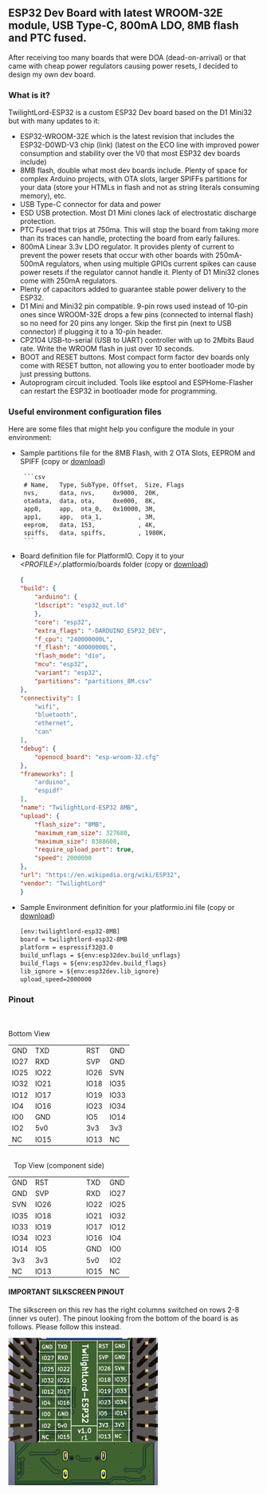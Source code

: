 ## ESP32 Dev Board with latest WROOM-32E module, USB Type-C, 800mA LDO, 8MB flash and PTC fused.

After receiving too many boards that were DOA (dead-on-arrival) or that came with cheap power regulators causing power resets, I decided to design my own dev board.

### What is it?

TwilightLord-ESP32 is a custom ESP32 Dev board based on the D1 Mini32 but with many updates to it:
 - ESP32-WROOM-32E which is the latest revision that includes the ESP32-D0WD-V3 chip (link) (latest on the ECO line with improved power consumption and stability over the V0 that most ESP32 dev boards include)
- 8MB flash, double what most dev boards include. Plenty of space for complex Arduino projects, with OTA slots, larger SPIFFs partitions for your data (store your HTMLs in flash and not as string literals consuming memory), etc.
- USB Type-C connector for data and power
- ESD USB protection. Most D1 Mini clones lack of electrostatic discharge protection.
- PTC Fused that trips at 750ma. This will stop the board from taking more than its traces can handle, protecting the board from early failures.
- 800mA Linear 3.3v LDO regulator. It provides plenty of current to prevent the power resets that occur with other boards with 250mA-500mA regulators, when using multiple GPIOs current spikes can cause power resets if the regulator cannot handle it. Plenty of D1 Mini32 clones come with 250mA regulators.
- Plenty of capacitors added to guarantee stable power delivery to the ESP32.
- D1 Mini and Mini32 pin compatible. 9-pin rows used instead of 10-pin ones since WROOM-32E drops a few pins (connected to internal flash) so no need for 20 pins any longer. Skip the first pin (next to USB connector) if plugging it to a 10-pin header.
- CP2104 USB-to-serial (USB to UART) controller with up to 2Mbits Baud rate. Write the WROOM flash in just over 10 seconds.
- BOOT and RESET buttons. Most compact form factor dev boards only come with RESET button, not allowing you to enter bootloader mode by just pressing buttons.
- Autoprogram circuit included. Tools like esptool and ESPHome-Flasher can restart the ESP32 in bootloader mode for programming.

### Useful environment configuration files

Here are some files that might help you configure the module in your environment:

 - Sample partitions file for the 8MB Flash, with 2 OTA Slots, EEPROM and SPIFF (copy or [download](partitions_8M.csv)) 

        ```csv
        # Name,   Type, SubType, Offset,  Size, Flags
        nvs,      data, nvs,     0x9000,  20K,
        otadata,  data, ota,     0xe000,  8K,
        app0,     app,  ota_0,   0x10000, 3M,
        app1,     app,  ota_1,          , 3M,
        eeprom,   data, 153,            , 4K,
        spiffs,   data, spiffs,         , 1980K,
        ```


 - Board definition file for PlatformIO. Copy it to your  *\<PROFILE\>/*.platformio/boards folder (copy or [download](twilightlord-esp32-8MB.json))

    ```json
    {
    "build": {
        "arduino": {
        "ldscript": "esp32_out.ld"
        },
        "core": "esp32",
        "extra_flags": "-DARDUINO_ESP32_DEV",
        "f_cpu": "240000000L",
        "f_flash": "40000000L",
        "flash_mode": "dio",
        "mcu": "esp32",
        "variant": "esp32",
        "partitions": "partitions_8M.csv"
    },
    "connectivity": [
        "wifi",
        "bluetooth",
        "ethernet",
        "can"
    ],
    "debug": {
        "openocd_board": "esp-wroom-32.cfg"
    },
    "frameworks": [
        "arduino",
        "espidf"
    ],
    "name": "TwilightLord-ESP32 8MB",
    "upload": {
        "flash_size": "8MB",
        "maximum_ram_size": 327680,
        "maximum_size": 8388608,
        "require_upload_port": true,
        "speed": 2000000
    },
    "url": "https://en.wikipedia.org/wiki/ESP32",
    "vendor": "TwilightLord"
    }
    ```


 - Sample Environment definition for your platformio.ini file (copy or [download](env_twilightlord-esp32-8MB_platformio.ini))

    ```dosini
    [env:twilightlord-esp32-8MB]
    board = twilightlord-esp32-8MB
    platform = espressif32@3.0
    build_unflags = ${env:esp32dev.build_unflags}
    build_flags = ${env:esp32dev.build_flags}
    lib_ignore = ${env:esp32dev.lib_ignore}
    upload_speed=2000000
    ```

### Pinout


` `  
` `  
Bottom View

|      |      |      |      |      |      |      |      |
| ---- | ---- | ---- | ---- | ---- | ---- | ---- | ---- |
| GND  | TXD  |      |      |      |      | RST  | GND  |
| IO27 | RXD  |      |      |      |      | SVP  | GND  |
| IO25 | IO22 |      |      |      |      | IO26 | SVN  |
| IO32 | IO21 |      |      |      |      | IO18 | IO35 |
| IO12 | IO17 |      |      |      |      | IO19 | IO33 |
| IO4  | IO16 |      |      |      |      | IO23 | IO34 |
| IO0  | GND  |      |      |      |      | IO5  | IO14 |
| IO2  | 5v0  |      |      |      |      | 3v3  | 3v3  |
| NC   | IO15 |      |      |      |      | IO13 | NC   |



` `  
` `
Top View (component side)

|      |      |      |      |      |      |      |      |
| ---- | ---- | ---- | ---- | ---- | ---- | ---- | ---- |
| GND  | RST  |      |      |      |      | TXD  | GND  |
| GND  | SVP  |      |      |      |      | RXD  | IO27 |
| SVN  | IO26 |      |      |      |      | IO22 | IO25 |
| IO35 | IO18 |      |      |      |      | IO21 | IO32 |
| IO33 | IO19 |      |      |      |      | IO17 | IO12 |
| IO34 | IO23 |      |      |      |      | IO16 | IO4  |
| IO14 | IO5  |      |      |      |      | GND  | IO0  |
| 3v3  | 3v3  |      |      |      |      | 5v0  | IO2  |
| NC   | IO13 |      |      |      |      | IO15 | NC   |



#### IMPORTANT SILKSCREEN PINOUT

The silkscreen on this rev has the right columns switched on rows 2-8 (inner vs outer). The pinout looking from the bottom of the board is as follows. Please follow this instead.

<img src="TwilightLord-ESP32-8MB-v1.0r1-Silkscreen.png" width="300">
